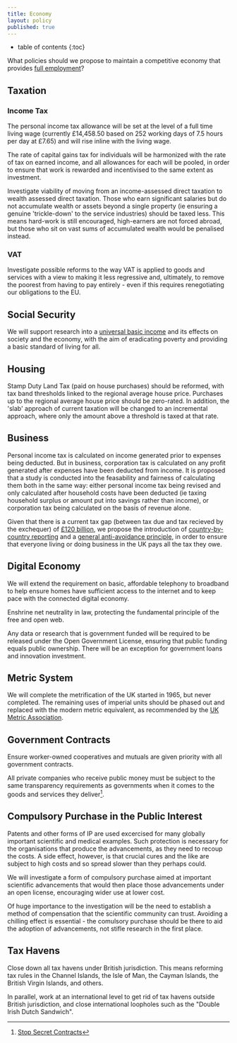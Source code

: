 ```yaml
---
title: Economy
layout: policy
published: true
---
```

* table of contents 
{:toc}

What policies should we propose to maintain a competitive economy that provides [full employment](http://www.princeton.edu/~achaney/tmve/wiki100k/docs/Full_employment.html)?

## Taxation

### Income Tax

The personal income tax allowance will be set at the level of a full time living wage (currently £14,458.50 based on 252 working days of 7.5 hours per day at £7.65) and will rise inline with the living wage.

The rate of capital gains tax for individuals will be harmonized with the rate of tax on earned income, and all allowances for each will be pooled, in order to ensure that work is rewarded and incentivised to the same extent as investment.

Investigate viability of moving from an income-assessed direct taxation to wealth assessed direct taxation. Those who earn significant salaries but do not accumulate wealth or assets beyond a single property (ie ensuring a genuine 'trickle-down' to the service industries) should be taxed less. This means hard-work is still encouraged, high-earners are not forced abroad, but those who sit on vast sums of accumulated wealth would be penalised instead.   

### VAT
Investigate possible reforms to the way VAT is applied to goods and services with a view to making it less regressive and, ultimately, to remove the poorest from having to pay entirely - even if this requires renegotiating our obligations to the EU. 

## Social Security

We will support research into a [universal basic income](https://en.wikipedia.org/wiki/Basic_income) and its effects on society and the economy, with the aim of eradicating poverty and providing a basic standard of living for all.

## Housing

Stamp Duty Land Tax (paid on house purchases) should be reformed, with tax band thresholds linked to the regional average house price. Purchases up to the regional average house price should be zero-rated. In addition, the 'slab' approach of current taxation will be changed to an incremental approach, where only the amount above a threshold is taxed at that rate.

## Business

Personal income tax is calculated on income generated prior to expenses being deducted. But in business, corporation tax is calculated on any profit generated after expenses have been deducted from income. It is proposed that a study is conducted into the feasability and fairness of calculating them both in the same way: either personal income tax being revised and only calculated after household costs have been deducted (ie taxing household surplus or amount put into savings rather than income), or corporation tax being calculated on the basis of revenue alone.

Given that there is a current tax gap (between tax due and tax recieved by the exchequer) of [£120 billion](http://www.taxresearch.org.uk/Documents/FAQ1TaxGap.pdf), we propose the introduction of [country-by-country reporting](http://www.taxresearch.org.uk/Documents/CBC.pdf) and a [general anti-avoidance principle](http://www.taxresearch.org.uk/Blog/2012/06/20/why-we-need-a-genuine-general-anti-avoidance-principle-to-beat-tax-abuse-2/), in order to ensure that everyone living or doing business in the UK pays all the tax they owe.

## Digital Economy

We will extend the requirement on basic, affordable telephony to broadband to help ensure homes have sufficient access to the internet and to keep pace with the connected digital economy.

Enshrine net neutrality in law, protecting the fundamental principle of the free and open web.

Any data or research that is government funded will be required to be released under the Open Government License, ensuring that public funding equals public ownership. There will be an exception for government loans and innovation investment.

## Metric System

We will complete the metrification of the UK started in 1965, but never completed. The remaining uses of imperial units should be phased out and replaced with the modern metric equivalent, as recommended by the [UK Metric Association](http://metric.org.uk/).

## Government Contracts

Ensure worker-owned cooperatives and mutuals are given priority with all government contracts.

All private companies who receive public money must be subject to the same transparency requirements as governments when it comes to the goods and services they deliver[^1].

## Compulsory Purchase in the Public Interest

Patents and other forms of IP are used excercised for many globally important scientific and medical examples. Such protection is necessary for the organisations that produce the advancements, as they need to recoup the costs. A side effect, however, is that crucial cures and the like are subject to high costs and so spread slower than they perhaps could.

We will investigate a form of compulsory purchase aimed at important scientific advancements that would then place those advancements under an open license, encouraging wider use at lower cost.

Of huge importance to the investigation will be the need to establish a method of compensation that the scientific community can trust. Avoiding a chilling effect is essential - the comulsory purchase should be there to aid the adoption of advancements, not stifle research in the first place. 

## Tax Havens

Close down all tax havens under British jurisdiction. This means reforming tax rules in the Channel Islands, the Isle of Man, the Cayman Islands, the British Virgin Islands, and others.

In parallel, work at an international level to get rid of tax havens outside British jurisdiction, and close international loopholes such as the "Double Irish Dutch Sandwich".

[^1]: [Stop Secret Contracts](http://stopsecretcontracts.org/)